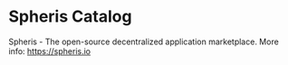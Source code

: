 # Spheris Catalog

Spheris - The open-source decentralized application marketplace.
More info: https://spheris.io